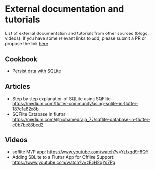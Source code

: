 # External documentation and tutorials

List of external documentation and tutorials from other sources (blogs, videos). If you have 
some relevant links to add, please submit a PR or propose the link [here](https://github.com/tekartik/sqflite/issues/122)

## Cookbook

* [Persist data with SQLite](https://flutter.dev/docs/cookbook/persistence/sqlite)

## Articles

* Step by step explanation of SQLite using SQFlite <https://medium.com/flutter-community/using-sqlite-in-flutter-187c1a82e8b>
* SQFlite Database in flutter <https://medium.com/@mohamedraja_77/sqflite-database-in-flutter-c0b7be83bcd2>

## Videos

* sqflite MVP app: <https://www.youtube.com/watch?v=Yzfxqd9-6QY>
* Adding SQLite to a Flutter App for Offline Support: <https://www.youtube.com/watch?v=zEqH2qYs7Pg>


